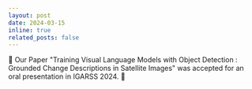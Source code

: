 ```yaml
---
layout: post
date: 2024-03-15 
inline: true
related_posts: false
---
```


:tada: Our Paper "Training Visual Language Models with Object Detection : Grounded Change Descriptions in Satellite Images" was accepted for an oral presentation in IGARSS 2024. :tada: